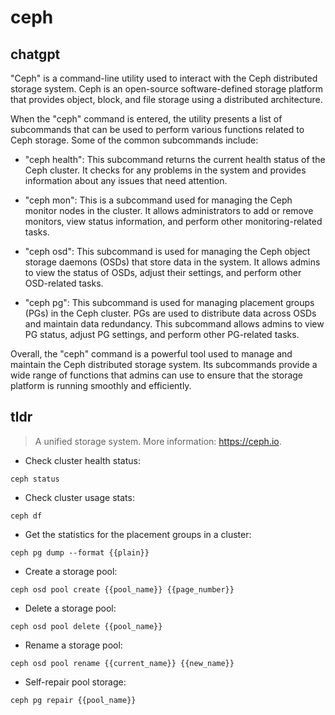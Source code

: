 # ceph 
## chatgpt 
"Ceph" is a command-line utility used to interact with the Ceph distributed storage system. Ceph is an open-source software-defined storage platform that provides object, block, and file storage using a distributed architecture. 

When the "ceph" command is entered, the utility presents a list of subcommands that can be used to perform various functions related to Ceph storage. Some of the common subcommands include:

- "ceph health": This subcommand returns the current health status of the Ceph cluster. It checks for any problems in the system and provides information about any issues that need attention.

- "ceph mon": This is a subcommand used for managing the Ceph monitor nodes in the cluster. It allows administrators to add or remove monitors, view status information, and perform other monitoring-related tasks.

- "ceph osd": This subcommand is used for managing the Ceph object storage daemons (OSDs) that store data in the system. It allows admins to view the status of OSDs, adjust their settings, and perform other OSD-related tasks.

- "ceph pg": This subcommand is used for managing placement groups (PGs) in the Ceph cluster. PGs are used to distribute data across OSDs and maintain data redundancy. This subcommand allows admins to view PG status, adjust PG settings, and perform other PG-related tasks.

Overall, the "ceph" command is a powerful tool used to manage and maintain the Ceph distributed storage system. Its subcommands provide a wide range of functions that admins can use to ensure that the storage platform is running smoothly and efficiently. 

## tldr 
 
> A unified storage system.
> More information: <https://ceph.io>.

- Check cluster health status:

`ceph status`

- Check cluster usage stats:

`ceph df`

- Get the statistics for the placement groups in a cluster:

`ceph pg dump --format {{plain}}`

- Create a storage pool:

`ceph osd pool create {{pool_name}} {{page_number}}`

- Delete a storage pool:

`ceph osd pool delete {{pool_name}}`

- Rename a storage pool:

`ceph osd pool rename {{current_name}} {{new_name}}`

- Self-repair pool storage:

`ceph pg repair {{pool_name}}`
